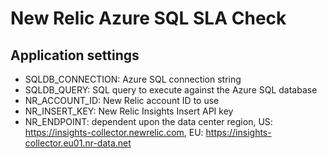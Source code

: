 # New Relic Azure SQL SLA Check

## Application settings
* SQLDB_CONNECTION: Azure SQL connection string
* SQLDB_QUERY: SQL query to execute against the Azure SQL database
* NR_ACCOUNT_ID: New Relic account ID to use
* NR_INSERT_KEY: New Relic Insights Insert API key
* NR_ENDPOINT: dependent upon the data center region, US: https://insights-collector.newrelic.com, EU: https://insights-collector.eu01.nr-data.net
